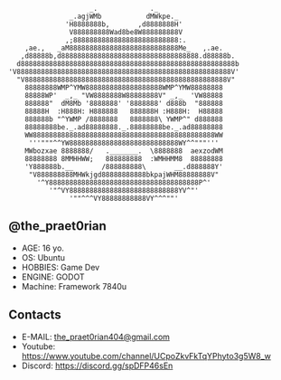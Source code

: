 ```
                    _.             ._                       
               _.agjWMb           dMWkpe._                  
              'H8888888b,       ,d8888888H'                 
               V888888888Wad8be8W888888888V                
              ,;88888888888888888888888888:.                
    ,ae.,   _aM888888888888888888888888888Me_   ,.ae.       
   ,d88888b,d8888888888888888888888888888888888.d88888b.    
  d88888888888888888888888888888888888888888888888888888b   
'V88888888888888888888888888888888888888888888888888888V'   
  "V88888888888888888888888888888888888888888888888888V"    
    88888888WMP^YMW8888888888888888888WMP^YMW88888888       
    88888WP'  _,_ "VW8888888W88888888V" _,_  'VW88888       
    888888"  dM8Mb '8888888' '8888888' d888b  "888888       
    88888H  :H888H: H888888   888888H :H888H:  H88888       
    888888b "^YWMP /8888888   8888888\ YWMP^" d888888       
    88888888be._.ad88888888._.88888888be._.ad88888888       
    WW888888888888888888888888888888888888888888888WW       
     '''"""^^YW888888888888888888888888888WY^^"""'''        
    MWbozxae 8888888/   ._______.  \8888888  aexzodWM       
    88888888 8MMHHWW;   888888888  :WMHHMM8  88888888       
    'Y888888b.__       /888888888\       __.d888888Y'       
     "V888888888MHWkjgd88888888888bkpajWHM88888888V"        
       '^Y8888888888888888888888888888888888888P^'          
          '"^VY888888888888888888888888888YV^"'             
               '""^^^VY88888888888VY^^^""'                  
```

@the_praet0rian
---------------

- AGE: 16 yo.
- OS: Ubuntu
- HOBBIES: Game Dev
- ENGINE: GODOT
- Machine: Framework 7840u

Contacts
--------

- E-MAIL: the_praet0rian404@gmail.com
- Youtube: https://www.youtube.com/channel/UCpoZkvFkTqYPhyto3g5W8_w
- Discord: https://discord.gg/spDFP46sEn
